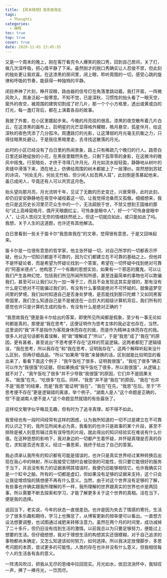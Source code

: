 ```yaml
---
title: 【周末随想】我思故我在
tags:
  - Thoughts
categories:
  - 编程
toc: true
top: true
cover: true
date: 2020-11-01 23:45:35
---
```


又是一个周末的晚上，刚在客厅看完令人爆笑的脱口秀，回到自己房间，关了灯，做几次深呼吸，把心情平静了下来。虽然刚才的脱口秀确实让人忍俊不禁，但此刻的独处更让我欢喜。在这漆黑的房间里，闭上眼，聆听周围的一切，感受心跳的旋律和呼吸的节奏，能获得一种独特的平静。

闭目养神了片刻，睁开双眼，路由器的信号灯在角落里跳动着。我打开窗，一阵微风吹入，周身泛起一股寒意。不知不觉，已是深秋，习惯性的抬头看了一眼天空，窗外的夜空，被周围的建筑切割成了好几片，那一个个小方格里，透出或黄或白的灯光，每一盏灯背后，都在上演着各自的故事。

我披了外套，在小区里踱起步来。今晚的月亮挂的很高，漆黑的夜空散布着几片白云，在这漆黑的画布上，启明星的光芒显得格外耀眼，皓月悬空，孤星伴月，给这深秋的夜色凭添了几分孤冷。周遭路灯的光影，让这薄弱的月光毫无抗衡之力，只得往暗黑处避让。于是我往黑暗里走，去寻找这散落的月光。

此时的小区已经没有了白日里的热闹景象，路上只有稀疏几个晚归的行人。路旁白日里还妖艳绽放的小花，在黑夜里黯然失色，只剩下孤零零的身影，在这微冷的晚风中摇曳。行至暗处，才终于寻得几许月光。月光如流水般轻盈，静静地从树叶的夹缝中滑落下来，洒在地上，仿佛给周围的树木都披上了一层薄纱。突然想到苏轼的诗词，“何处无月，何处无竹柏，但少闲人如吾两人耳”，此刻倒是羡慕起他来，虽已成闲人，毕竟还有人可以共赏这月色。

抬头望向那月亮，月光流转千年，见证了无数的历史变迁，兴衰荣辱，此时此刻，却仍旧安安静静地在夜空中凝视着这一切，让我觉得沧桑而又孤傲。细细想来，我也只是这历史长河里茫茫众生中的一个，无法超脱于世，不禁又想到王国维的那句“试上高峰窥皓月，偶开天眼觑红尘，可怜身是眼中人”，好一个“可怜身是眼中人”，让词人苦闷又无奈的情绪跃然纸上。但这一切就应如此，或只能如此了吗。我想，关于人生的这道题，也许还有其他解法。

白日里看到一些关于笛卡尔“我思故我在”的文章，觉得很有意思，于是又回味起来。

笛卡尔是一位很有意思的哲学家，他主张怀疑一切，对自己所学的一切都表示怀疑，他认为一切知识都是不可靠的，因为它们都建立在不可靠的基础之上。但他并不是怀疑论者，而是希望为怀疑论找到一个答案，希望在一切怀疑中找到绝对可靠的“阿基米德点”。他构思了一个有趣的思想实验，如果有一个邪恶的魔鬼，可以让我们产生各种幻觉，包括我们所见所闻所知所感，甚至连最简单的事物也可以欺骗我们，甚至可以让我们以为一加一等于三，而且不会发现这其实是错的，那有没有什么是它绝对不可能骗过我们的，有没有什么事情是绝对不可怀疑的。就像盗梦空间里的梦境，我们如何知道自己是否身处梦境，是否能找到那只陀螺？又如同黑客帝国里，我们怎么知道自己是不是被连在一台巨大的超级计算机背后，我们所有的感觉也许只是计算机生成的指令，有没有什么是绝对正确的？

“我思故我在”便是笛卡尔给出的答案，即使所见所闻都是假象，至少有一事无论如何都是真的，那便是“我在思考”，这便证明作为思考主体的我必定也存在，当然，这里说的“我”并不是指作为客观身体而存在的我，而是作为精神主体而存在的我。很多人对这句话都有着误解，把“故”理解成了“所以”，于是“我思”成了“我在”的原因，更有甚者，甚至说出“不思考便不存在”这样的荒诞逻辑。这两者都犯了逻辑错误，“我在思考，所以我存在”和“我在思考，证明我存在”，这两个解释听起来没什么区别，但再仔细品品，“所以”如果用“导致”来替换的话，区别就能比较明显的看出来了，看看下面这个例子：“我午饭吃了很多，证明我很饿”，“我吃了很多”确实可以作为“我很饿”的证据，但如果换成“我午饭吃了很多，所以我很饿”，从逻辑上就不对了，“我午饭吃了很多”并不少导致“我很饿”的原因，它们并不是因果关系，“我饿”在先，“吃很多”在后。同样，“我思”并不是“我在”的原因，“我在”也并不是“我思”的结果，而是“我思”能证明“我在”，“我在”在先，“我思”在后。至于“不思考便不存在”更是逻辑错的离谱，举个例子，“湖南人是人”这个命题是正确的，但“不是湖南人便不是人”这个命题显然就错的有些嚣张了。

这样咬文嚼字似乎略显无趣，但有时为了追寻真理，却不得不如此。

我曾经也有一段时间经常有这样的困惑，认为我所知道的一切不过是建立在不可靠的认识之下的，我所见所闻未必为真，我看到的也许只是故事的某个片段，甚至不排除是被人刻意剪辑过具有误导性的片段，就此得出的知识经验实在难说有什么价值。在这种思想的影响下，我对身边的一切都产生着怀疑，并怀疑真理是否真的存在，求知是否还有意义。经过一番思索，我终于给出了自己的答案。

我必须承认我所有的知识都有可能是错误的，也许只是真实世界经过某种转换后出现在我心中的映射，所以我接受它随时会被驳倒的可能性，但只要它能很好的服务于当下，并且没有有力的证据表明其错误时，我便仍旧能够相信它。也许我确实只是一个缸中之脑，所有的一切都是虚幻，但如果没有足够的证据来支持，这个只会让我徒增烦恼的猜想便不再有什么意义。当然，由于对这个世界没有足够的了解，有些事也许确实跟我所理解的不一样，我所理解的世界跟真实的世界也许是两回事，所以需要不断去探索和学习，才能了解更多关于这个世界的真相。活在当下，便是我的选择。

说回当下，老实说，今年的状态一直很差劲。也许是因为失去了情感的寄托，生活少了很多乐趣和期待，学习上也懈怠了，从博客更新的频率便可以看出。一直想方设法想要调整，也试图通过减肥来转移注意力。虽然在两个月的时间里，成功减掉了二十多斤，但仍旧没有找到生活的激情。以前我总以为只要足够努力，便能过上想要的生活。但仔细想想，我对于理想生活的构想其实还很模糊，对于自己追求的事物都尚未确定，又怎么知道该如何努力，如何选择。所以我决定放慢脚步，多思考问题的本质，尝试更多的可能性。人类的存在也许并没有什么意义，但我相信每个人的生活各有各的意义。

一阵清风吹过，把我从无尽的思绪中拉回现实。月光如水，依旧流淌怀中，我轻叹一声，捧了一捧月光，一饮而尽。